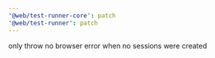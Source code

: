 ```yaml
---
'@web/test-runner-core': patch
'@web/test-runner': patch
---
```


only throw no browser error when no sessions were created
